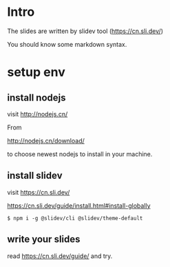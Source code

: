 # Intro

The slides are written by slidev tool (https://cn.sli.dev/)

You should know some markdown syntax.

# setup env 

## install nodejs

visit http://nodejs.cn/ 


From 

http://nodejs.cn/download/

to choose newest nodejs to install in your machine.


## install slidev

visit https://cn.sli.dev/

https://cn.sli.dev/guide/install.html#install-globally

```
$ npm i -g @slidev/cli @slidev/theme-default
```

## write your slides

read https://cn.sli.dev/guide/ and try.


